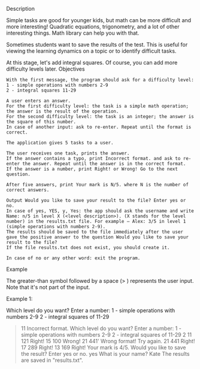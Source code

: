 Description

Simple tasks are good for younger kids, but math can be more difficult and more interesting! Quadratic equations, trigonometry, and a lot of other interesting things. Math library can help you with that.

Sometimes students want to save the results of the test. This is useful for viewing the learning dynamics on a topic or to identify difficult tasks.

At this stage, let's add integral squares. Of course, you can add more difficulty levels later.
Objectives

    With the first message, the program should ask for a difficulty level:
    1 - simple operations with numbers 2-9
    2 - integral squares 11-29

    A user enters an answer.
    For the first difficulty level: the task is a simple math operation; the answer is the result of the operation.
    For the second difficulty level: the task is an integer; the answer is the square of this number.
    In case of another input: ask to re-enter. Repeat until the format is correct.

    The application gives 5 tasks to a user.

    The user receives one task, prints the answer.
    If the answer contains a typo, print Incorrect format. and ask to re-enter the answer. Repeat until the answer is in the correct format.
    If the answer is a number, print Right! or Wrong! Go to the next question.

    After five answers, print Your mark is N/5. where N is the number of correct answers.

    Output Would you like to save your result to the file? Enter yes or no.
    In case of yes, YES, y, Yes: the app should ask the username and write Name: n/5 in level X (<level description>). (X stands for the level number) in the results.txt file. For example — Alex: 3/5 in level 1 (simple operations with numbers 2-9).
    The results should be saved to the file immediately after the user gave the positive answer to the question Would you like to save your result to the file?
    If the file results.txt does not exist, you should create it.

    In case of no or any other word: exit the program.

Example

The greater-than symbol followed by a space (> ) represents the user input. Note that it's not part of the input.

Example 1:

Which level do you want? Enter a number:
1 - simple operations with numbers 2-9
2 - integral squares of 11-29
> 11
Incorrect format.
Which level do you want? Enter a number:
1 - simple operations with numbers 2-9
2 - integral squares of 11-29
> 2
11
> 121
Right!
15
> 100
Wrong!
21
> 441'
Wrong format! Try again.
21
> 441
Right!
17
> 289
Right!
13
> 169
Right!
Your mark is 4/5. Would you like to save the result? Enter yes or no.
> yes
What is your name?
> Kate
The results are saved in "results.txt".
